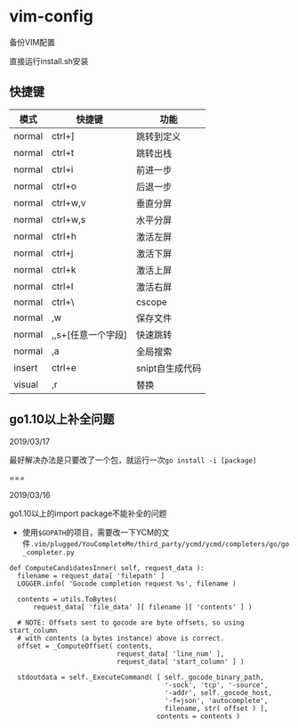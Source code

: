 # vim-config

备份VIM配置

直接运行install.sh安装

## 快捷键

|模式|快捷键|功能|
|---|---|---|
|normal|ctrl+]|跳转到定义|
|normal|ctrl+t|跳转出栈|
|normal|ctrl+i|前进一步|
|normal|ctrl+o|后退一步|
|normal|ctrl+w,v|垂直分屏|
|normal|ctrl+w,s|水平分屏|
|normal|ctrl+h|激活左屏|
|normal|ctrl+j|激活下屏|
|normal|ctrl+k|激活上屏|
|normal|ctrl+l|激活右屏|
|normal|ctrl+\ |cscope|
|normal|,w|保存文件|
|normal|,,s+[任意一个字段]|快速跳转|
|normal|,a|全局搜索|
|insert|ctrl+e|snipt自生成代码|
|visual|,r|替换|

## go1.10以上补全问题

2019/03/17

最好解决办法是只要改了一个包，就运行一次`go install -i [package]`

===

2019/03/16

go1.10以上的import package不能补全的问题

- 使用`$GOPATH`的项目，需要改一下YCM的文件`.vim/plugged/YouCompleteMe/third_party/ycmd/ycmd/completers/go/go_completer.py`
```
def ComputeCandidatesInner( self, request_data ):
  filename = request_data[ 'filepath' ]
  LOGGER.info( 'Gocode completion request %s', filename )

  contents = utils.ToBytes(
      request_data[ 'file_data' ][ filename ][ 'contents' ] )

  # NOTE: Offsets sent to gocode are byte offsets, so using start_column
  # with contents (a bytes instance) above is correct.
  offset = _ComputeOffset( contents,
                           request_data[ 'line_num' ],
                           request_data[ 'start_column' ] )

  stdoutdata = self._ExecuteCommand( [ self._gocode_binary_path,
                                       '-sock', 'tcp', '-source',
                                       '-addr', self._gocode_host,
                                       '-f=json', 'autocomplete',
                                       filename, str( offset ) ],
                                     contents = contents )
```

